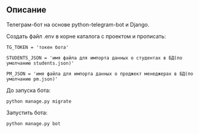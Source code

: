 ## Описание

Телеграм-бот на основе python-telegram-bot и Django.

Создать файл .env в корне каталога с проектом и прописать: 
```dotenv
TG_TOKEN = 'токен бота'
```
```dotenv
STUDENTS_JSON = 'имя файла для импорта данных о студентах в БД(по умолчанию students.json)'
```
```dotenv
PM_JSON = 'имя файла для импорта данных о проджект менеджерах в БД(по умолчанию pm.json)'
```
До запуска бота:
```shell
python manage.py migrate
```


Запустить бота:
```shell
python manage.py bot
```

